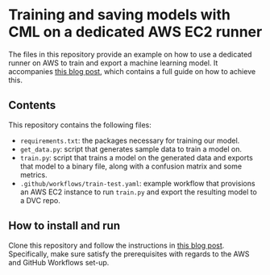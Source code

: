 # Training and saving models with CML on a dedicated AWS EC2 runner

The files in this repository provide an example on how to use a dedicated runner on AWS to train and export a machine learning model. It accompanies [this blog post](https://dvc.org/blog/CML-runners-saving-models-1), which contains a full guide on how to achieve this.

## Contents
This repository contains the following files:

- `requirements.txt`: the packages necessary for training our model.
- `get_data.py`: script that generates sample data to train a model on.
- `train.py`: script that trains a model on the generated data and exports that model to a binary file, along with a confusion matrix and some metrics.
- `.github/workflows/train-test.yaml`: example workflow that provisions an AWS EC2 instance to run `train.py` and export the resulting model to a DVC repo.

## How to install and run
Clone this repository and follow the instructions in [this blog post](). Specifically, make sure satisfy the prerequisites with regards to the AWS and GitHub Workflows set-up.
